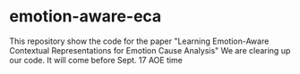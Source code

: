 # emotion-aware-eca
This repository show the code for the paper "Learning Emotion-Aware Contextual Representations for Emotion Cause Analysis"
We are clearing up our code. It will come before Sept. 17 AOE time
